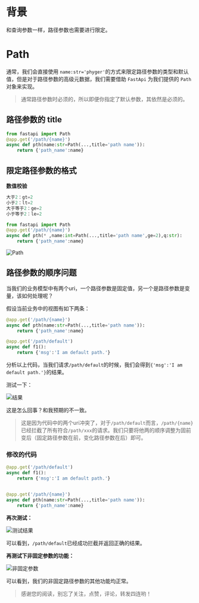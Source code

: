 # 背景

和查询参数一样，路径参数也需要进行限定。

# Path

通常，我们会直接使用 `name:str='phyger'`的方式来限定路径参数的类型和默认值，但是对于路径参数的高级元数据，我们需要借助 `FastApi` 为我们提供的 `Path` 对象来实现。

> 通常路径参数时必须的，所以即便你指定了默认参数，其依然是必须的。

## 路径参数的 title

```python
from fastapi import Path
@app.get('/path/{name}')
async def pth(name:str=Path(...,title='path name')):
    return {'path_name':name}
```

## 限定路径参数的格式

**数值校验**

```python
大于2：gt=2
小于2：lt=2
大于等于2：ge=2
小于等于2：le=2
```

```python
from fastapi import Path
@app.get('/path/{name}')
async def pth(* ,name:int=Path(...,title='path name',ge=2),q:str):
    return {'path_name':name}
```

![Path](https://p3-juejin.byteimg.com/tos-cn-i-k3u1fbpfcp/33cc0014c1254d1190bfd5e342155322~tplv-k3u1fbpfcp-zoom-1.image "Path")

## 路径参数的顺序问题

当我们的业务模型中有两个uri，一个路径参数是固定值，另一个是路径参数是变量，该如何处理呢？

假设当前业务中的视图有如下两条：

```python
@app.get('/path/{name}')
async def pth(name:str=Path(...,title='path name')):
    return {'path_name':name}   

@app.get('/path/default')
async def f1():
    return {'msg':'I am default path.'}
```

分析以上代码，当我们请求`/path/default`的时候，我们会得到`{'msg':'I am default path.'}`的结果。

测试一下：

![结果](https://p3-juejin.byteimg.com/tos-cn-i-k3u1fbpfcp/00e8cb60c4734eff9df30ea8784b107c~tplv-k3u1fbpfcp-zoom-1.image "结果")

这是怎么回事？和我预期的不一致。

> 这是因为代码中的两个uri冲突了，对于`/path/default`而言，`/path/{name}`已经拦截了所有符合`/path/xxx`的请求。我们只要将他两的顺序调整为固前变后（固定路径参数在前，变化路径参数在后）即可。

### 修改的代码

```python
@app.get('/path/default')
async def f1():
    return {'msg':'I am default path.'}


@app.get('/path/{name}')
async def pth(name:str=Path(...,title='path name')):
    return {'path_name':name}
```

**再次测试：**

![测试结果](https://p3-juejin.byteimg.com/tos-cn-i-k3u1fbpfcp/5d057c17631c4ed1afc1f097ae03f8b0~tplv-k3u1fbpfcp-zoom-1.image "测试结果")

可以看到，`/path/default`已经成功拦截并返回正确的结果。

**再测试下非固定参数的功能：**

![非固定参数](https://p3-juejin.byteimg.com/tos-cn-i-k3u1fbpfcp/8b7b55412bad47489f304469b204166d~tplv-k3u1fbpfcp-zoom-1.image "非固定参数")

可以看到，我们的非固定路径参数的其他功能均正常。

> 感谢您的阅读，别忘了关注，点赞，评论，转发四连哟！
